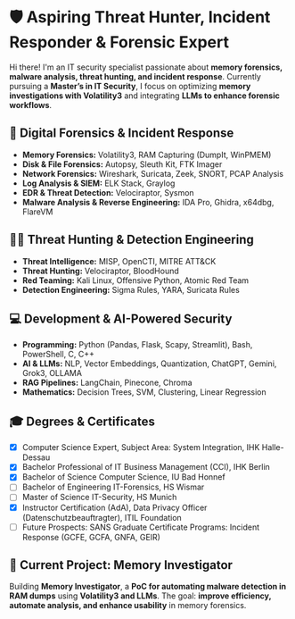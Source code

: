 # 🛡️ Aspiring Threat Hunter, Incident Responder & Forensic Expert  

Hi there! I'm an IT security specialist passionate about **memory forensics, malware analysis, threat hunting, and incident response**. Currently pursuing a **Master’s in IT Security**, I focus on optimizing **memory investigations with Volatility3** and integrating **LLMs to enhance forensic workflows**.  

## 💾 Digital Forensics & Incident Response  
- **Memory Forensics:** Volatility3, RAM Capturing (DumpIt, WinPMEM)  
- **Disk & File Forensics:** Autopsy, Sleuth Kit, FTK Imager  
- **Network Forensics:** Wireshark, Suricata, Zeek, SNORT, PCAP Analysis  
- **Log Analysis & SIEM:** ELK Stack, Graylog  
- **EDR & Threat Detection:** Velociraptor, Sysmon  
- **Malware Analysis & Reverse Engineering:** IDA Pro, Ghidra, x64dbg, FlareVM  

## 🕵️‍♂️ Threat Hunting & Detection Engineering  
- **Threat Intelligence:** MISP, OpenCTI, MITRE ATT&CK  
- **Threat Hunting:** Velociraptor, BloodHound  
- **Red Teaming:** Kali Linux, Offensive Python, Atomic Red Team  
- **Detection Engineering:** Sigma Rules, YARA, Suricata Rules  

## 💻 Development & AI-Powered Security  
- **Programming:** Python (Pandas, Flask, Scapy, Streamlit), Bash, PowerShell, C, C++  
- **AI & LLMs:** NLP, Vector Embeddings, Quantization, ChatGPT, Gemini, Grok3, OLLAMA   
- **RAG Pipelines:** LangChain, Pinecone, Chroma  
- **Mathematics:** Decision Trees, SVM, Clustering, Linear Regression

## 🎓 Degrees & Certificates
- [x] Computer Science Expert, Subject Area: System Integration, IHK Halle-Dessau
- [x] Bachelor Professional of IT Business Management (CCI), IHK Berlin
- [x] Bachelor of Science Computer Science, IU Bad Honnef
- [ ] Bachelor of Engineering IT-Forensics, HS Wismar
- [ ] Master of Science IT-Security, HS Munich
- [x] Instructor Certification (AdA), Data Privacy Officer (Datenschutzbeauftragter), ITIL Foundation
- [ ] Future Prospects: SANS Graduate Certificate Programs: Incident Response (GCFE, GCFA, GNFA, GEIR)

## 🚀 Current Project: Memory Investigator  
Building **Memory Investigator**, a **PoC for automating malware detection in RAM dumps** using **Volatility3 and LLMs**. The goal: **improve efficiency, automate analysis, and enhance usability** in memory forensics.  
